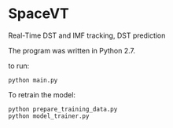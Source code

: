 # SpaceVT
Real-Time DST and IMF tracking, DST prediction

The program was written in Python 2.7.

to run:
```
python main.py
```

To retrain the model:
```
python prepare_training_data.py
python model_trainer.py
```
